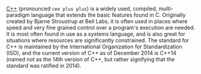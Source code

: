 [C++](https://en.wikipedia.org/wiki/C%2B%2B) (pronounced `cee plus plus`) is a widely used, compiled, multi-paradigm language that extends
the basic features found in C. Originally created by Bjarne Stroustrup at Bell Labs, it is often used in places where speed and very fine
grained control over a program's execution are needed. It is most often found in use as a systems language, and is also great for
situations where resources are significantly constrained. The standard for C++ is maintained by the International Organization for
Standardization (ISO), and the current version of C++ as of December 2014 is C++14 (named not as the 14th version of C++, but rather
signifying that the standard was ratified in 2014).
